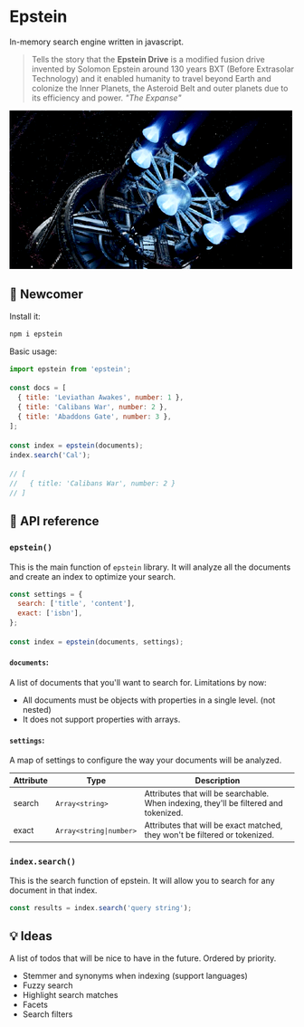 # Epstein

In-memory search engine written in javascript.

> Tells the story that the **Epstein Drive** is a modified fusion drive invented by Solomon Epstein around 130 years BXT (Before Extrasolar Technology) and it enabled humanity to travel beyond Earth and colonize the Inner Planets, the Asteroid Belt and outer planets due to its efficiency and power. *"The Expanse"*

![Epstein drive one animation](./epstein-drive.gif)

## :wave: Newcomer

Install it:

```bash
npm i epstein
```

Basic usage:

```javascript
import epstein from 'epstein';

const docs = [
  { title: 'Leviathan Awakes', number: 1 },
  { title: 'Calibans War', number: 2 },
  { title: 'Abaddons Gate', number: 3 },
];

const index = epstein(documents);
index.search('Cal');

// [
//   { title: 'Calibans War', number: 2 }
// ]
```

## :scroll: API reference

### `epstein()`

This is the main function of `epstein` library. It will analyze all the documents and create an index to optimize your search.

```javascript
const settings = {
  search: ['title', 'content'],
  exact: ['isbn'],
};

const index = epstein(documents, settings);
```

#### `documents`:

A list of documents that you'll want to search for. Limitations by now:

- All documents must be objects with properties in a single level. (not nested)
- It does not support properties with arrays.

#### `settings`:

A map of settings to configure the way your documents will be analyzed.

| Attribute | Type                    | Description                                                                           |
| --------- | ----------------------- | ------------------------------------------------------------------------------------- |
| search    | `Array<string>`         | Attributes that will be searchable. When indexing, they'll be filtered and tokenized. |
| exact     | `Array<string\|number>` | Attributes that will be exact matched, they won't be filtered or tokenized.           |

### `index.search()`

This is the search function of epstein. It will allow you to
search for any document in that index.

```javascript
const results = index.search('query string');
```

## :bulb: Ideas

A list of todos that will be nice to have in the future. Ordered by priority.

- Stemmer and synonyms when indexing (support languages)
- Fuzzy search
- Highlight search matches
- Facets
- Search filters
